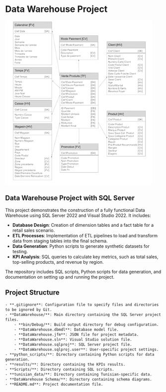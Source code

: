 # Data Warehouse Project

![DataWarehouse Star Schema](https://github.com/FirasKahlaoui/retail-data-warehouse/blob/master/DataWarehouse%20Schema/DataWarehouse%20StarSchema%20White.png)

## Data Warehouse Project with SQL Server

This project demonstrates the construction of a fully functional Data Warehouse using SQL Server 2022 and Visual Studio 2022. It includes:

- **Database Design**: Creation of dimension tables and a fact table for a retail sales scenario.
- **ETL Processes**: Implementation of ETL pipelines to load and transform data from staging tables into the final schema.
- **Data Generation**: Python scripts to generate synthetic datasets for testing.
- **KPI Analysis**: SQL queries to calculate key metrics, such as total sales, top-selling products, and revenue by region.

The repository includes SQL scripts, Python scripts for data generation, and documentation on setting up and running the project.

## Project Structure

```
- **.gitignore**: Configuration file to specify files and directories to be ignored by Git.
- **DataWarehouse/**: Main directory containing the SQL Server project files.
    - **bin/Debug/**: Build output directory for debug configuration.
    - **DataWarehouse.dbmdl**: Database model file.
    - **DataWarehouse.jfm**: JSON file for project metadata.
    - **DataWarehouse.sln**: Visual Studio solution file.
    - **DataWarehouse.sqlproj**: SQL Server project file.
    - **DataWarehouse.sqlproj.user**: User-specific project settings.
- **python_scripts/**: Directory containing Python scripts for data generation.
- **results/**: Directory containing the KPIs results.
- **Scripts/**: Directory containing SQL scripts.
- **tunisian_data/**: Directory containing Tunisian-specific data.
- **DataWarehouse Schema/**: Directory containing schema diagrams.
- **README.md**: Project documentation file.
```
